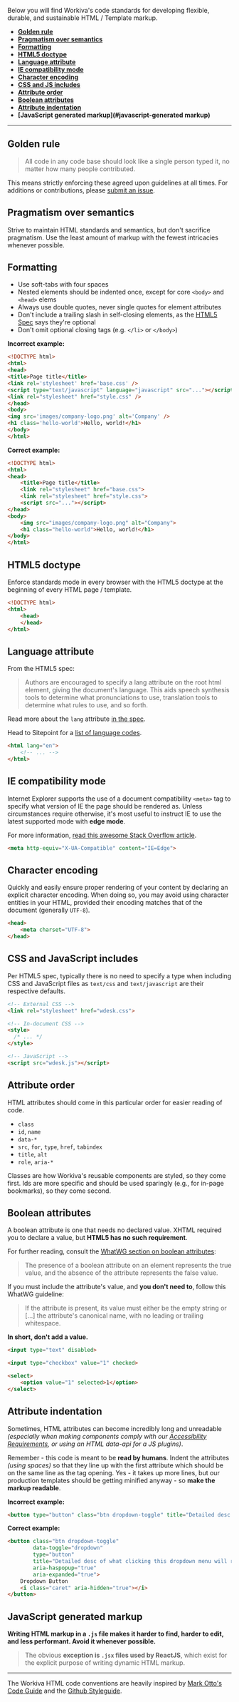 Below you will find Workiva's code standards for developing flexible, durable, and sustainable HTML / Template markup.

+ __[Golden rule](#golden-rule)__
+ __[Pragmatism over semantics](#pragmatism-over-semantics)__
+ __[Formatting](#formatting)__
+ __[HTML5 doctype](#html5-doctype)__
+ __[Language attribute](#language-attribute)__
+ __[IE compatibility mode](#ie-compatibility-mode)__
+ __[Character encoding](#character-encoding)__
+ __[CSS and JS includes](#css-and-javascript-includes)__
+ __[Attribute order](#attribute-order)__
+ __[Boolean attributes](#boolean-attributes)__
+ __[Attribute indentation](#attribute-indentation)__
+ __[JavaScript generated markup](#javascript-generated markup)__

---


## Golden rule

> All code in any code base should look like a single person typed it, no matter how many people contributed.

This means strictly enforcing these agreed upon guidelines at all times. For additions or contributions, please [submit an issue][new-issue].



## Pragmatism over semantics

Strive to maintain HTML standards and semantics, but don't sacrifice pragmatism. Use the least amount of markup with the fewest intricacies whenever possible.



## Formatting

* Use soft-tabs with four spaces
* Nested elements should be indented once, except for core `<body>` and `<head>` elems
* Always use double quotes, never single quotes for element attributes
* Don't include a trailing slash in self-closing elements, as the [HTML5 Spec](http://dev.w3.org/html5/spec-author-view/syntax.html#syntax-start-tag) says they're optional
* Don't omit optional closing tags (e.g. `</li>` or `</body>`)

__Incorrect example:__

```html
<!DOCTYPE html>
<html>
<head>
<title>Page title</title>
<link rel='stylesheet' href='base.css' />
<script type="text/javascript" language="javascript" src="..."></script>
<link rel="stylesheet" href="style.css" />
</head>
<body>
<img src='images/company-logo.png' alt='Company' />
<h1 class='hello-world'>Hello, world!</h1>
</body>
</html>
```

__Correct example:__

```html
<!DOCTYPE html>
<html>
<head>
    <title>Page title</title>
    <link rel="stylesheet" href="base.css">
    <link rel="stylesheet" href="style.css">
    <script src="..."></script>
</head>
<body>
    <img src="images/company-logo.png" alt="Company">
    <h1 class="hello-world">Hello, world!</h1>
</body>
</html>
```


## HTML5 doctype

Enforce standards mode in every browser with the HTML5 doctype at the beginning of every HTML page / template.

```html
<!DOCTYPE html>
<html>
    <head>
    </head>
</html>
```


## Language attribute

From the HTML5 spec:

> Authors are encouraged to specify a lang attribute on the root html element, giving the document's language. This aids speech synthesis tools to determine what pronunciations to use, translation tools to determine what rules to use, and so forth.

Read more about the `lang` attribute [in the spec](http://www.w3.org/html/wg/drafts/html/master/semantics.html#the-html-element).

Head to Sitepoint for a [list of language codes](http://reference.sitepoint.com/html/lang-codes).

```html
<html lang="en">
    <!-- ... -->
</html>
```


## IE compatibility mode

Internet Explorer supports the use of a document compatibility `<meta>` tag to specify what version of IE the page should be rendered as. Unless circumstances require otherwise, it's most useful to instruct IE to use the latest supported mode with __edge mode__.

For more information, [read this awesome Stack Overflow article](http://stackoverflow.com/questions/6771258/whats-the-difference-if-meta-http-equiv-x-ua-compatible-content-ie-edge-e).

```html
<meta http-equiv="X-UA-Compatible" content="IE=Edge">
```


## Character encoding

Quickly and easily ensure proper rendering of your content by declaring an explicit character encoding. When doing so, you may avoid using character entities in your HTML, provided their encoding matches that of the document (generally `UTF-8`).

```html
<head>
    <meta charset="UTF-8">
</head>
```


## CSS and JavaScript includes

Per HTML5 spec, typically there is no need to specify a type when including CSS and JavaScript files as `text/css` and `text/javascript` are their respective defaults.

```html
<!-- External CSS -->
<link rel="stylesheet" href="wdesk.css">

<!-- In-document CSS -->
<style>
  /* ... */
</style>

<!-- JavaScript -->
<script src="wdesk.js"></script>
```


## Attribute order

HTML attributes should come in this particular order for easier reading of code.

* `class`
* `id`, `name`
* `data-*`
* `src`, `for`, `type`, `href`, `tabindex`
* `title`, `alt`
* `role`, `aria-*`

Classes are how Workiva's reusable components are styled, so they come first. Ids are more specific and should be used sparingly (e.g., for in-page bookmarks), so they come second.


## Boolean attributes

A boolean attribute is one that needs no declared value. XHTML required you to declare a value, but __HTML5 has no such requirement__.

For further reading, consult the [WhatWG section on boolean attributes](http://www.whatwg.org/specs/web-apps/current-work/multipage/common-microsyntaxes.html#boolean-attributes):

> The presence of a boolean attribute on an element represents the true value, and the absence of the attribute represents the false value.

If you must include the attribute's value, and __you don't need to__, follow this WhatWG guideline:

> If the attribute is present, its value must either be the empty string or [...] the attribute's canonical name, with no leading or trailing whitespace.

__In short, don't add a value.__

```html
<input type="text" disabled>

<input type="checkbox" value="1" checked>

<select>
    <option value="1" selected>1</option>
</select>
```


## Attribute indentation

Sometimes, HTML attributes can become incredibly long and unreadable _(especially when making components comply with our [Accessibility Requirements][html-accessibility], or using an HTML data-api for a JS plugins)_.

Remember - this code is meant to be __read by humans__. Indent the attributes _(using spaces)_ so that they line up with the first attribute which should be on the same line as the tag opening.  Yes - it takes up more lines, but our production templates should be getting minified anyway - so __make the markup readable__.

__Incorrect example:__

```html
<button type="button" class="btn dropdown-toggle" title="Detailed desc of what clicking this dropdown menu will reveal" aria-haspopup="true" aria-expanded="true" data-toggle="dropdown">Dropdown Button <i class="caret" aria-hidden="true"></i></button>
```

__Correct example:__

```html
<button class="btn dropdown-toggle"
        data-toggle="dropdown"
        type="button"
        title="Detailed desc of what clicking this dropdown menu will reveal"
        aria-haspopup="true"
        aria-expanded="true">
    Dropdown Button
    <i class="caret" aria-hidden="true"></i>
</button>
```


## JavaScript generated markup

__Writing HTML markup in a `.js` file makes it harder to find, harder to edit, and less performant. Avoid it whenever possible.__

> The obvious __exception is `.jsx` files used by ReactJS__, which exist for the explicit purpose of writing dynamic HTML markup.


---


The Workiva HTML code conventions are heavily inspired by [Mark Otto's Code Guide](http://mdo.github.io/code-guide/) and the [Github Styleguide](http://github.com/styleguide).



[new-issue]: /WebFilings/w-coding-conventions/issues/new
[html-accessibility]: http://bit.ly/webskin-a11y
